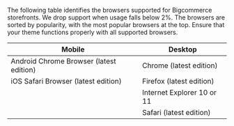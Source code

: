 The following table identifies the browsers supported for Bigcommerce storefronts. We drop support when usage falls below 2%. The browsers are sorted by popularity, with the most popular browsers at the top. Ensure that your theme functions properly with all supported browsers.

<colgroup><col style="width:50%"> <col style="width:50%"></colgroup>

| Mobile | Desktop |
| --- | --- |
| Android Chrome Browser (latest edition) | Chrome (latest edition) |
| iOS Safari Browser (latest edition) | Firefox (latest edition) |
|| Internet Explorer 10 or 11 |
|| Safari (latest edition) |
